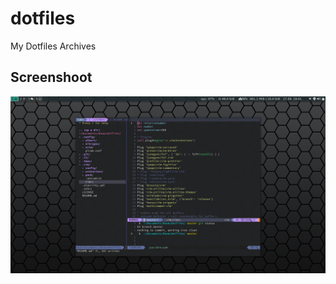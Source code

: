 # dotfiles

My Dotfiles Archives

## Screenshoot

![My Desktop](https://github.com/abudawud/dotfiles/blob/master/desktop.png?raw=true)
